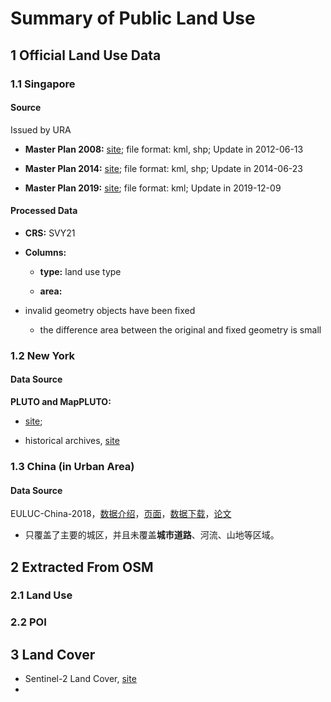 # Summary of Public Land Use

## 1 Official Land Use Data

### 1.1 Singapore

####  Source

Issued by URA

- **Master Plan 2008:** [site](https://data.gov.sg/dataset/mp08-land-use); file format: kml, shp; Update in 2012-06-13

- **Master Plan 2014:** [site](https://data.gov.sg/dataset/master-plan-2014-land-use); file format: kml, shp; Update in 2014-06-23

- **Master Plan 2019:** [site](https://data.gov.sg/dataset/master-plan-2019-land-use-layer); file format: kml; Update in 2019-12-09

#### Processed Data

- **CRS:**  SVY21

- **Columns:** 
  - **type:** land use type
  
  - **area:**
  
- invalid geometry objects have been fixed

  - the difference area between the original and fixed geometry is small

### 1.2 New York

#### Data Source

**PLUTO and MapPLUTO:**

- [site](https://www1.nyc.gov/site/planning/data-maps/open-data/dwn-pluto-mappluto.page); 

- historical archives, [site](https://www1.nyc.gov/site/planning/data-maps/open-data/bytes-archive.page)

### 1.3 China (in Urban Area)

#### Data Source

EULUC-China-2018，[数据介绍](http://www.ess.tsinghua.edu.cn/publish/ess/7777/2019/20191224160012782538137/20191224160012782538137_.html)，[页面](http://data.ess.tsinghua.edu.cn/)，[数据下载](http://data.ess.tsinghua.edu.cn/data/EULUC/EULUC-China-2018.zip)，[论文](https://doi.org/10.1016/j.scib.2019.12.007)

- 只覆盖了主要的城区，并且未覆盖**城市道路**、河流、山地等区域。


## 2 Extracted From OSM

### 2.1 Land Use

### 2.2 POI

## 3 Land Cover

- Sentinel-2 Land Cover, [site](https://livingatlas.arcgis.com/landcoverexplorer)
- 

